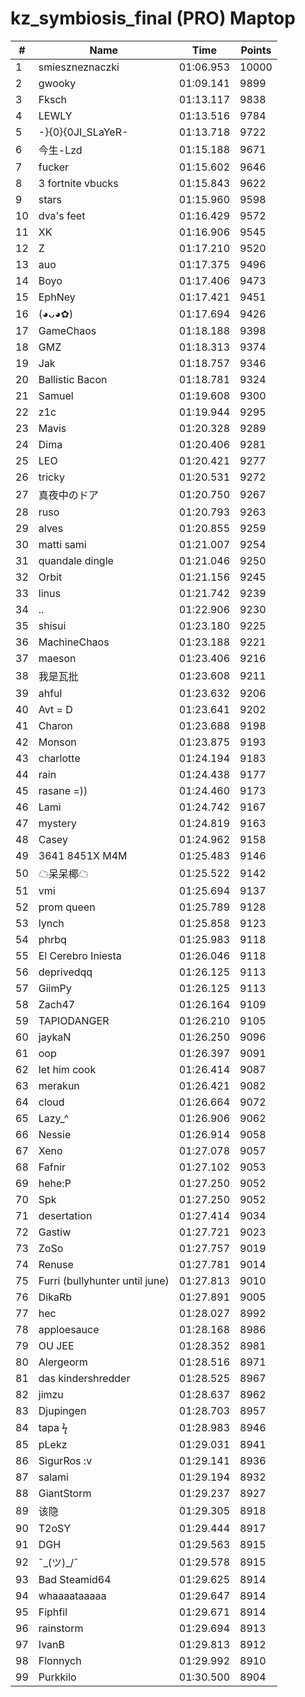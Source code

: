 # kz_symbiosis_final (PRO) Maptop

|  # | Name | Time | Points |
|-------------- | -------------- | -------------- | -------------- | 
| 1 | smieszneznaczki | 01:06.953 | 10000 | 
| 2 | gwooky | 01:09.141 | 9899 | 
| 3 | Fksch | 01:13.117 | 9838 | 
| 4 | LEWLY | 01:13.516 | 9784 | 
| 5 | -}{0}{0JI_SLaYeR- | 01:13.718 | 9722 | 
| 6 | 今生-Lzd | 01:15.188 | 9671 | 
| 7 | fucker | 01:15.602 | 9646 | 
| 8 | 3 fortnite vbucks | 01:15.843 | 9622 | 
| 9 | stars | 01:15.960 | 9598 | 
| 10 | dva's feet | 01:16.429 | 9572 | 
| 11 | XK | 01:16.906 | 9545 | 
| 12 | Z | 01:17.210 | 9520 | 
| 13 | auo | 01:17.375 | 9496 | 
| 14 | Boyo | 01:17.406 | 9473 | 
| 15 | EphNey | 01:17.421 | 9451 | 
| 16 | (◕ᴗ◕✿) | 01:17.694 | 9426 | 
| 17 | GameChaos | 01:18.188 | 9398 | 
| 18 | GMZ | 01:18.313 | 9374 | 
| 19 | Jak | 01:18.757 | 9346 | 
| 20 | Ballistic Bacon | 01:18.781 | 9324 | 
| 21 | Samuel | 01:19.608 | 9300 | 
| 22 | z1c | 01:19.944 | 9295 | 
| 23 | Mavis | 01:20.328 | 9289 | 
| 24 | Dima | 01:20.406 | 9281 | 
| 25 | LEO | 01:20.421 | 9277 | 
| 26 | tricky | 01:20.531 | 9272 | 
| 27 | 真夜中のドア | 01:20.750 | 9267 | 
| 28 | ruso | 01:20.793 | 9263 | 
| 29 | alves | 01:20.855 | 9259 | 
| 30 | matti sami | 01:21.007 | 9254 | 
| 31 | quandale dingle | 01:21.046 | 9250 | 
| 32 | Orbit | 01:21.156 | 9245 | 
| 33 | linus | 01:21.742 | 9239 | 
| 34 | .. | 01:22.906 | 9230 | 
| 35 | shisui | 01:23.180 | 9225 | 
| 36 | MachineChaos | 01:23.188 | 9221 | 
| 37 | maeson | 01:23.406 | 9216 | 
| 38 | 我是瓦批 | 01:23.608 | 9211 | 
| 39 | ahful | 01:23.632 | 9206 | 
| 40 | Avt = D | 01:23.641 | 9202 | 
| 41 | Charon | 01:23.688 | 9198 | 
| 42 | Monson | 01:23.875 | 9193 | 
| 43 | charlotte | 01:24.194 | 9183 | 
| 44 | rain | 01:24.438 | 9177 | 
| 45 | rasane =)) | 01:24.460 | 9173 | 
| 46 | Lami | 01:24.742 | 9167 | 
| 47 | mystery | 01:24.819 | 9163 | 
| 48 | Casey | 01:24.962 | 9158 | 
| 49 | 3641 8451X M4M | 01:25.483 | 9146 | 
| 50 | ☁呆呆椰☁ | 01:25.522 | 9142 | 
| 51 | vmi | 01:25.694 | 9137 | 
| 52 | prom queen | 01:25.789 | 9128 | 
| 53 | lynch | 01:25.858 | 9123 | 
| 54 | phrbq | 01:25.983 | 9118 | 
| 55 | El Cerebro Iniesta | 01:26.046 | 9118 | 
| 56 | deprivedqq | 01:26.125 | 9113 | 
| 57 | GiimPy | 01:26.125 | 9113 | 
| 58 | Zach47 | 01:26.164 | 9109 | 
| 59 | TAPIODANGER | 01:26.210 | 9105 | 
| 60 | jaykaN | 01:26.250 | 9096 | 
| 61 | oop | 01:26.397 | 9091 | 
| 62 | let him cook | 01:26.414 | 9087 | 
| 63 | merakun | 01:26.421 | 9082 | 
| 64 | cloud | 01:26.664 | 9072 | 
| 65 | Lazy_^ | 01:26.906 | 9062 | 
| 66 | Nessie | 01:26.914 | 9058 | 
| 67 | Xeno | 01:27.078 | 9057 | 
| 68 | Fafnir | 01:27.102 | 9053 | 
| 69 | hehe:P | 01:27.250 | 9052 | 
| 70 | Spk | 01:27.250 | 9052 | 
| 71 | desertation | 01:27.414 | 9034 | 
| 72 | Gastiw | 01:27.721 | 9023 | 
| 73 | ZoSo | 01:27.757 | 9019 | 
| 74 | Renuse | 01:27.781 | 9014 | 
| 75 | Furri (bullyhunter until june) | 01:27.813 | 9010 | 
| 76 | DikaRb | 01:27.891 | 9005 | 
| 77 | hec | 01:28.027 | 8992 | 
| 78 | apploesauce | 01:28.168 | 8986 | 
| 79 | OU JEE | 01:28.352 | 8981 | 
| 80 | Alergeorm | 01:28.516 | 8971 | 
| 81 | das kindershredder | 01:28.525 | 8967 | 
| 82 | jimzu | 01:28.637 | 8962 | 
| 83 | Djupingen | 01:28.703 | 8957 | 
| 84 | tapa ϟ | 01:28.983 | 8946 | 
| 85 | pLekz | 01:29.031 | 8941 | 
| 86 | SigurRos :v | 01:29.141 | 8936 | 
| 87 | salami | 01:29.194 | 8932 | 
| 88 | GiantStorm | 01:29.237 | 8927 | 
| 89 | 该隐 | 01:29.305 | 8918 | 
| 90 | T2oSY | 01:29.444 | 8917 | 
| 91 | DGH | 01:29.563 | 8915 | 
| 92 | ¯\_(ツ)_/¯ | 01:29.578 | 8915 | 
| 93 | Bad Steamid64 | 01:29.625 | 8914 | 
| 94 | whaaaataaaaa | 01:29.647 | 8914 | 
| 95 | Fiphfil | 01:29.671 | 8914 | 
| 96 | rainstorm | 01:29.694 | 8913 | 
| 97 | IvanB | 01:29.813 | 8912 | 
| 98 | Flonnych | 01:29.992 | 8910 | 
| 99 | Purkkilo | 01:30.500 | 8904 | 


